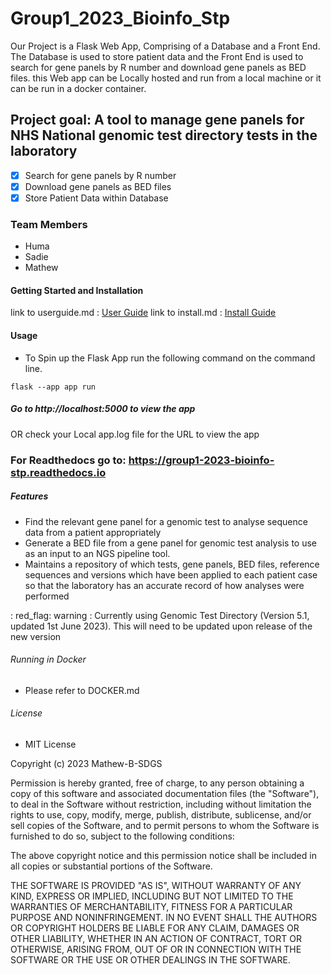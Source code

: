 # Group1_2023_Bioinfo_Stp

Our Project is a Flask Web App, Comprising of a Database and a Front End. 
The Database is used to store patient data and the Front End is used to search for gene panels by R number and download gene panels as BED files.
this Web app can be Locally hosted and run from a local machine or it can be run in a docker container.

## Project goal: A tool to manage gene panels for NHS National genomic test directory tests in the laboratory
- [x] Search for gene panels by R number 
- [x] Download gene panels as BED files
- [x] Store Patient Data within Database

### Team Members
- Huma
- Sadie 
- Mathew 

#### Getting Started and Installation 

link to userguide.md :  [User Guide](/USERGUIDE.md)
link to install.md : [Install Guide](/INSTALL.md)
 

#### Usage
- To Spin up the Flask App run the following command on the command line. 
```
flask --app app run 
```
##### Go to http://localhost:5000 to view the app 
OR check your Local app.log file for the URL to view the app

### For Readthedocs go to: https://group1-2023-bioinfo-stp.readthedocs.io

##### Features

- Find the relevant gene panel for a genomic test to analyse sequence data from a patient appropriately
- Generate a BED file from a gene panel for genomic test analysis to use as an input to an NGS pipeline tool.
- Maintains a repository of which tests, gene panels, BED files, reference sequences and versions which have been applied to each patient case so that the laboratory has an accurate record of how analyses were performed

: red_flag: warning :  Currently using Genomic Test Directory (Version 5.1, updated 1st June 2023). This will need to be updated upon release of the new version

###### Running in Docker

- Please refer to DOCKER.md 

###### License 

- MIT License

Copyright (c) 2023 Mathew-B-SDGS

Permission is hereby granted, free of charge, to any person obtaining a copy
of this software and associated documentation files (the "Software"), to deal
in the Software without restriction, including without limitation the rights
to use, copy, modify, merge, publish, distribute, sublicense, and/or sell
copies of the Software, and to permit persons to whom the Software is
furnished to do so, subject to the following conditions:

The above copyright notice and this permission notice shall be included in all
copies or substantial portions of the Software.

THE SOFTWARE IS PROVIDED "AS IS", WITHOUT WARRANTY OF ANY KIND, EXPRESS OR
IMPLIED, INCLUDING BUT NOT LIMITED TO THE WARRANTIES OF MERCHANTABILITY,
FITNESS FOR A PARTICULAR PURPOSE AND NONINFRINGEMENT. IN NO EVENT SHALL THE
AUTHORS OR COPYRIGHT HOLDERS BE LIABLE FOR ANY CLAIM, DAMAGES OR OTHER
LIABILITY, WHETHER IN AN ACTION OF CONTRACT, TORT OR OTHERWISE, ARISING FROM,
OUT OF OR IN CONNECTION WITH THE SOFTWARE OR THE USE OR OTHER DEALINGS IN THE
SOFTWARE.
